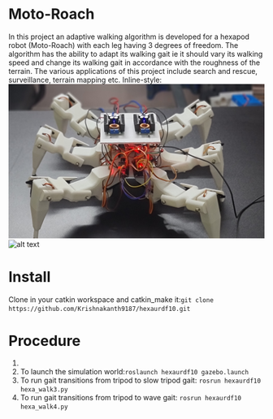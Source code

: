 # Moto-Roach
In this project an adaptive walking algorithm is developed for a hexapod robot (Moto-Roach) with each leg having 3 degrees of freedom. The algorithm has the ability to adapt its walking gait ie it should vary its walking speed and change its walking gait in accordance with the roughness of the terrain. The various applications of this project include search and rescue, surveillance, terrain mapping etc.
Inline-style: 
![](/Moto-Roach.jpg?raw=true)
![alt text](https://github.com/Krishnakanth9187/hexaurdf10/commit/9ec349510f36ac5e99670b9269d6c2de8f84b2fe)
# Install

Clone in your catkin workspace and catkin_make it:```git clone https://github.com/Krishnakanth9187/hexaurdf10.git```
# Procedure
1. 
2. To launch the simulation world:```roslaunch hexaurdf10 gazebo.launch```
3. To run gait transitions from tripod to slow tripod gait:
```rosrun hexaurdf10 hexa_walk3.py```
4. To run gait transitions from tripod to wave gait:
```rosrun hexaurdf10 hexa_walk4.py```
